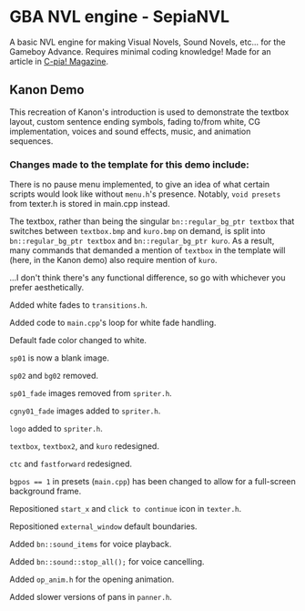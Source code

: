 # GBA NVL engine - SepiaNVL
A basic NVL engine for making Visual Novels, Sound Novels, etc... for the Gameboy Advance.
Requires minimal coding knowledge!
Made for an article in [C-pia! Magazine](https://c-pia.github.io/). 

## Kanon Demo

This recreation of Kanon's introduction is used to demonstrate the textbox layout, custom sentence ending symbols, fading to/from white, CG implementation, voices and sound effects, music, and animation sequences. 

### Changes made to the template for this demo include:

There is no pause menu implemented, to give an idea of what certain scripts would look like without `menu.h`'s presence. Notably, `void presets` from texter.h is stored in main.cpp instead.

The textbox, rather than being the singular `bn::regular_bg_ptr textbox` that switches between `textbox.bmp` and `kuro.bmp` on demand, is split into `bn::regular_bg_ptr textbox` and `bn::regular_bg_ptr kuro`. As a result, many commands that demanded a mention of `textbox` in the template will (here, in the Kanon demo) also require mention of `kuro`. 

...I don't think there's any functional difference, so go with whichever you prefer aesthetically.

Added white fades to `transitions.h`.

Added code to `main.cpp`'s loop for white fade handling.

Default fade color changed to white.

`sp01` is now a blank image.

`sp02` and `bg02` removed.

`sp01_fade` images removed from `spriter.h`.

`cgny01_fade` images added to `spriter.h`.

`logo` added to `spriter.h`.

`textbox`, `textbox2`, and `kuro` redesigned.

`ctc` and `fastforward` redesigned. 

`bgpos == 1` in presets (`main.cpp`) has been changed to allow for a full-screen background frame.

Repositioned `start_x` and `click to continue` icon in `texter.h`.

Repositioned `external_window` default boundaries.

Added `bn::sound_items` for voice playback.

Added `bn::sound::stop_all();` for voice cancelling.

Added `op_anim.h` for the opening animation.

Added slower versions of pans in `panner.h`.


